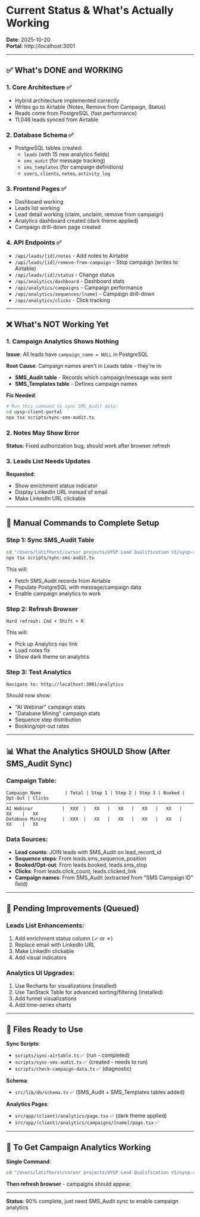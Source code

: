 # Current Status & What's Actually Working

**Date**: 2025-10-20  
**Portal**: http://localhost:3001

---

## ✅ What's DONE and WORKING

### 1. Core Architecture ✅
- Hybrid architecture implemented correctly
- Writes go to Airtable (Notes, Remove from Campaign, Status)
- Reads come from PostgreSQL (fast performance)
- 11,046 leads synced from Airtable

### 2. Database Schema ✅
- PostgreSQL tables created:
  - `leads` (with 15 new analytics fields)
  - `sms_audit` (for message tracking)
  - `sms_templates` (for campaign definitions)
  - `users`, `clients`, `notes`, `activity_log`

### 3. Frontend Pages ✅
- Dashboard working
- Leads list working
- Lead detail working (claim, unclaim, remove from campaign)
- Analytics dashboard created (dark theme applied)
- Campaign drill-down page created

### 4. API Endpoints ✅
- `/api/leads/[id]/notes` - Add notes to Airtable
- `/api/leads/[id]/remove-from-campaign` - Stop campaign (writes to Airtable)
- `/api/leads/[id]/status` - Change status
- `/api/analytics/dashboard` - Dashboard stats
- `/api/analytics/campaigns` - Campaign performance
- `/api/analytics/sequences/[name]` - Campaign drill-down
- `/api/analytics/clicks` - Click tracking

---

## ❌ What's NOT Working Yet

### 1. Campaign Analytics Shows Nothing
**Issue**: All leads have `campaign_name = NULL` in PostgreSQL

**Root Cause**: Campaign names aren't in Leads table - they're in:
- **SMS_Audit table** - Records which campaign/message was sent
- **SMS_Templates table** - Defines campaign names

**Fix Needed**: 
```bash
# Run this command to sync SMS_Audit data:
cd uysp-client-portal
npx tsx scripts/sync-sms-audit.ts
```

### 2. Notes May Show Error
**Status**: Fixed authorization bug, should work after browser refresh

### 3. Leads List Needs Updates
**Requested**:
- Show enrichment status indicator
- Display LinkedIn URL instead of email
- Make LinkedIn URL clickable

---

## 🔧 Manual Commands to Complete Setup

### Step 1: Sync SMS_Audit Table
```bash
cd "/Users/latifhorst/cursor projects/UYSP Lead Qualification V1/uysp-client-portal"
npx tsx scripts/sync-sms-audit.ts
```

This will:
- Fetch SMS_Audit records from Airtable
- Populate PostgreSQL with message/campaign data
- Enable campaign analytics to work

### Step 2: Refresh Browser
```
Hard refresh: Cmd + Shift + R
```

This will:
- Pick up Analytics nav link
- Load notes fix
- Show dark theme on analytics

### Step 3: Test Analytics
```
Navigate to: http://localhost:3001/analytics
```

Should now show:
- "AI Webinar" campaign stats
- "Database Mining" campaign stats
- Sequence step distribution
- Booking/opt-out rates

---

## 📊 What the Analytics SHOULD Show (After SMS_Audit Sync)

### Campaign Table:
```
Campaign Name         | Total | Step 1 | Step 2 | Step 3 | Booked | Opt-Out | Clicks
─────────────────────────────────────────────────────────────────────────────────
AI Webinar           |  XXX  |   XX   |   XX   |   XX   |   XX   |   XX    |   XX
Database Mining      |  XXX  |   XX   |   XX   |   XX   |   XX   |   XX    |   XX
```

### Data Sources:
- **Lead counts**: JOIN leads with SMS_Audit on lead_record_id
- **Sequence steps**: From leads.sms_sequence_position
- **Booked/Opt-out**: From leads.booked, leads.sms_stop
- **Clicks**: From leads.click_count, leads.clicked_link
- **Campaign names**: From SMS_Audit (extracted from "SMS Campaign ID" field)

---

## 🎯 Pending Improvements (Queued)

### Leads List Enhancements:
1. Add enrichment status column (✓ or ✗)
2. Replace email with LinkedIn URL
3. Make LinkedIn clickable
4. Add visual indicators

### Analytics UI Upgrades:
1. Use Recharts for visualizations (installed)
2. Use TanStack Table for advanced sorting/filtering (installed)
3. Add funnel visualizations
4. Add time-series charts

---

## 📝 Files Ready to Use

**Sync Scripts**:
- `scripts/sync-airtable.ts` ✅ (run - completed)
- `scripts/sync-sms-audit.ts` ✅ (created - needs to run)
- `scripts/check-campaign-data.ts` ✅ (diagnostic)

**Schema**:
- `src/lib/db/schema.ts` ✅ (SMS_Audit + SMS_Templates tables added)

**Analytics Pages**:
- `src/app/(client)/analytics/page.tsx` ✅ (dark theme applied)
- `src/app/(client)/analytics/campaigns/[name]/page.tsx` ✅

---

## 🚀 To Get Campaign Analytics Working

**Single Command**:
```bash
cd "/Users/latifhorst/cursor projects/UYSP Lead Qualification V1/uysp-client-portal" && npx tsx scripts/sync-sms-audit.ts
```

**Then refresh browser** - campaigns should appear.

---

**Status**: 90% complete, just need SMS_Audit sync to enable campaign analytics

